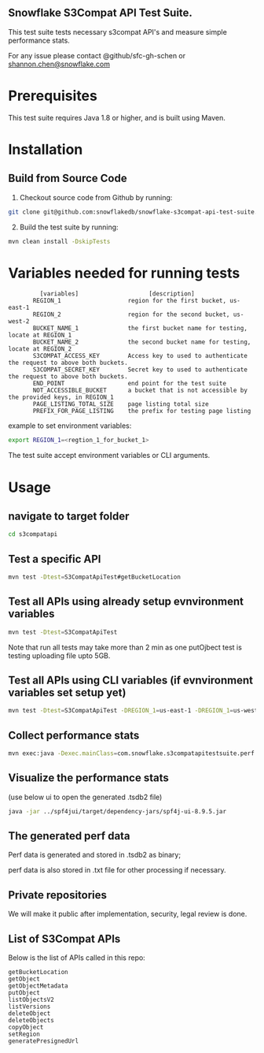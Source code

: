 ## **Snowflake S3Compat API Test Suite.**

This test suite tests necessary s3compat API's and measure simple performance stats.

For any issue please contact @github/sfc-gh-schen or shannon.chen@snowflake.com

Prerequisites
=============
This test suite requires Java 1.8 or higher, and is built using Maven.

Installation
============
Build from Source Code 
----------------------
1. Checkout source code from Github by running:
```bash
git clone git@github.com:snowflakedb/snowflake-s3compat-api-test-suite.git
```

2. Build the test suite by running:
```bash
mvn clean install -DskipTests
```

Variables needed for running tests
=================================
```
         [variables]                    [description]
       REGION_1                   region for the first bucket, us-east-1
       REGION_2                   region for the second bucket, us-west-2
       BUCKET_NAME_1              the first bucket name for testing, locate at REGION_1
       BUCKET_NAME_2              the second bucket name for testing, locate at REGION_2
       S3COMPAT_ACCESS_KEY        Access key to used to authenticate the request to above both buckets.
       S3COMPAT_SECRET_KEY        Secret key to used to authenticate the request to above both buckets.
       END_POINT                  end point for the test suite
       NOT_ACCESSIBLE_BUCKET      a bucket that is not accessible by the provided keys, in REGION_1
       PAGE_LISTING_TOTAL_SIZE    page listing total size
       PREFIX_FOR_PAGE_LISTING    the prefix for testing page listing
```
example to set  environment variables:
```bash
export REGION_1=<regtion_1_for_bucket_1>

```

The test suite accept environment variables or CLI arguments.

Usage
=====
navigate to target folder
-------------------------
```bash
cd s3compatapi
``` 

Test a specific API
-------------------
```bash
mvn test -Dtest=S3CompatApiTest#getBucketLocation
```

Test all APIs using already setup evnvironment variables
------------------------------------------------------
```bash
mvn test -Dtest=S3CompatApiTest
```
Note that run all tests may take more than 2 min as one putOjbect test is testing uploading file upto 5GB.

Test all APIs using CLI variables (if evnvironment variables set setup yet)
---------------------------------------------------------------------------
```bash
mvn test -Dtest=S3CompatApiTest -DREGION_1=us-east-1 -DREGION_1=us-west-2
```

Collect performance stats
--------------------------
```bash
mvn exec:java -Dexec.mainClass=com.snowflake.s3compatapitestsuite.perf.PerfStatsApp
```

Visualize the performance stats
-------------------------------
(use below ui to open the generated .tsdb2 file)
```bash
java -jar ../spf4jui/target/dependency-jars/spf4j-ui-8.9.5.jar
```
 
The generated perf data
-------------------
Perf data is generated and stored in .tsdb2 as binary;

perf data is also stored in .txt file for other processing if necessary.

## Private repositories
We will make it public after implementation, security, legal review is done.

## List of S3Compat APIs
Below is the list of APIs called in this repo:
```
getBucketLocation
getObject
getObjectMetadata
putObject
listObjectsV2
listVersions
deleteObject
deleteObjects
copyObject
setRegion
generatePresignedUrl
```


